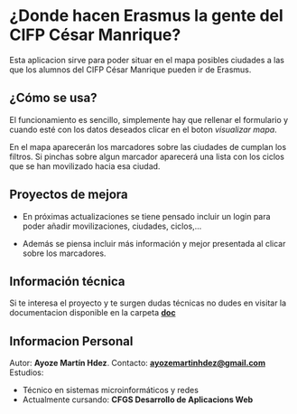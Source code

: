 # ¿Donde hacen Erasmus la gente del CIFP César Manrique?

Esta aplicacion sirve para poder situar en el mapa posibles ciudades a las que los alumnos del CIFP César Manrique pueden ir de Erasmus.

## ¿Cómo se usa?
El funcionamiento es sencillo, simplemente hay que rellenar el formulario y cuando esté con los datos deseados clicar en el boton *visualizar mapa*.

En el mapa aparecerán los marcadores sobre las ciudades de cumplan los filtros. Si pinchas sobre algun marcador aparecerá una lista con los ciclos que se han movilizado hacia esa ciudad.

## Proyectos de mejora
* En próximas actualizaciones se tiene pensado incluir un login para poder añadir movilizaciones, ciudades, ciclos,...

* Además se piensa incluir más información y mejor presentada al clicar sobre los marcadores.

## Información técnica
Si te interesa el proyecto y te surgen dudas técnicas no dudes en visitar la documentacion disponible en la carpeta **[doc](https://ayozem.github.io/doc/index.html)**


## Informacion Personal
Autor: **Ayoze Martín Hdez**.
Contacto: **ayozemartinhdez@gmail.com**
Estudios: 
* Técnico en sistemas microinformáticos y redes
* Actualmente cursando: **CFGS Desarrollo de Aplicacions  Web**